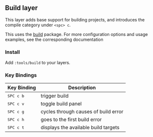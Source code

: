 ## Build layer

This layer adds base support for building projects, and introduces the compile category under `<spc> c`.

This uses the [build](https://github.com/noseglid/atom-build) package. For more configuration options and usage examples, see the corresponding documentation

### Install

Add `:tools/build` to your layers.

### Key Bindings

| Key Binding          | Description                          |
|----------------------|--------------------------------------|
| <kbd> SPC c b </kbd> | trigger build                        |
| <kbd> SPC c v </kbd> | toggle build panel                   |
| <kbd> SPC c g </kbd> | cycles through causes of build error |
| <kbd> SPC c h </kbd> | goes to the first build error        |
| <kbd> SPC c t </kbd> | displays the available build targets |
